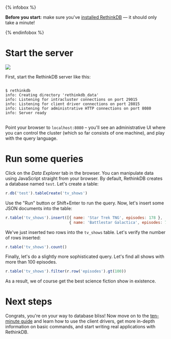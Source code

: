 {% infobox %}
<p><strong>Before you start:</strong> make sure you've <a href="/install">installed RethinkDB</a> &mdash; it should only take a minute!</p>
{% endinfobox %}

# Start the server #

<img src="/assets/images/docs/api_illustrations/quickstart.png" class="api_command_illustration" />

First, start the RethinkDB server like this:

<div class="highlight">
<pre style="word-break:normal">
<code>
$ rethinkdb
info: Creating directory 'rethinkdb_data'
info: Listening for intracluster connections on port 29015
info: Listening for client driver connections on port 28015
info: Listening for administrative HTTP connections on port 8080
info: Server ready
</code>
</pre>
</div>

Point your browser to `localhost:8080` &ndash; you'll see an administrative UI
where you can control the cluster (which so far consists of one machine), and
play with the query language.

# Run some queries #

Click on the _Data Explorer_ tab in the browser. You can manipulate
data using JavaScript straight from your browser. By default,
RethinkDB creates a database named `test`. Let's create a table:

```javascript
r.db('test').tableCreate('tv_shows')
```

Use the "Run" button or Shift+Enter to run the query. Now, let's insert some JSON documents into the table:

```javascript
r.table('tv_shows').insert([{ name: 'Star Trek TNG', episodes: 178 },
                            { name: 'Battlestar Galactica', episodes: 75 }])
```

We've just inserted two rows into the `tv_shows` table. Let's verify the
number of rows inserted:

```javascript
r.table('tv_shows').count()
```

Finally, let's do a slightly more sophisticated query. Let's find all
shows with more than 100 episodes.

```javascript
r.table('tv_shows').filter(r.row('episodes').gt(100))
```

As a result, we of course get the best science fiction show in
existence.

# Next steps #

Congrats, you're on your way to database bliss! Now move on to the
[ten-minute guide](/docs/guide/javascript) and learn how to use the
client drivers, get more in-depth information on basic commands, and
start writing real applications with RethinkDB.
